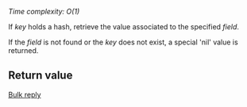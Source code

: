

_Time complexity: O(1)_

If _key_ holds a hash, retrieve the value associated to the specified _field_.

If the _field_ is not found or the _key_ does not exist, a special 'nil' value is returned.

## Return value

[Bulk reply][1]



[1]: /p/redis/wiki/ReplyTypes
